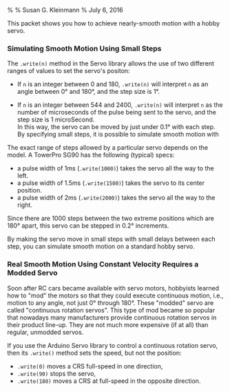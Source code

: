 %
% Susan G. Kleinmann
% July 6, 2016

This packet shows you how to achieve nearly-smooth motion with a hobby servo.

### Simulating Smooth Motion Using Small Steps ###

The `.write(n)` method in the Servo library allows the use of two different
ranges of values to set the servo's positon:

* If `n` is an integer between 0 and 180, `.write(n)` will interpret `n` as
an angle between 0° and 180°, and the step size is 1°.  

* If `n` is an integer between 544 and 2400, `.write(n)` will interpret `n` 
as the number of microseconds of the pulse being sent to the servo,
and the step size is 1 microSecond.  
In this way, the servo can be moved by just under 0.1° with each step.
By specifying small steps, it is possible to simulate smooth motion with

The exact range of steps allowed by a particular servo depends on the
model.  A TowerPro SG90 has the following (typical) specs:

* a pulse width of 1ms (`.write(1000)`) takes the servo all the way to the left. 
* a pulse width of 1.5ms (`.write(1500)`) takes the servo to its center position.
* a pulse width of 2ms (`.write(2000)`) takes the servo all the way to the right.

Since there are 1000 steps between the two extreme positions which are 180°
apart, this servo can be stepped in 0.2° increments.

By making the servo move in small steps with small delays between each step,
you can simulate smooth motion on a standard hobby servo.

### Real Smooth Motion Using Constant Velocity Requires a Modded Servo ###  

Soon after RC cars became available with servo motors, hobbyists learned
how to "mod" the motors so that they could execute continuous motion, i.e.,
motion to any angle, not just 0° through 180°.  These "modded" servo are
called "continuous rotation servos".  This type of mod became so popular
that nowadays many manufacturers provide continuous rotation servos in their
product line-up.  They are not much more expensive (if at all) than
regular, unmodded servos.

If you use the Arduino Servo library to control a continuous rotation
servo, then its `.write()` method sets the speed, but not the position:

* `.write(0)` moves a CRS full-speed in one direction,
* `.write(90)` stops the servo,
* `.write(180)` moves a CRS at full-speed in the opposite direction.
